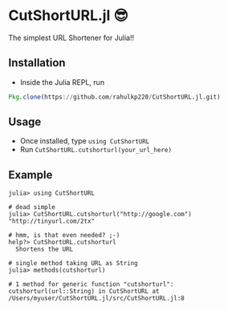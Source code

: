 # CutShortURL.jl :sunglasses:
The simplest URL Shortener for Julia!!

## Installation
* Inside the Julia REPL, run 
```julia
Pkg.clone(https://github.com/rahulkp220/CutShortURL.jl.git)
```

## Usage
* Once installed, type ```using CutShortURL```
* Run ```CutShortURL.cutshorturl(your_url_here)```

## Example
```
julia> using CutShortURL

# dead simple
julia> CutShortURL.cutshorturl("http://google.com")
"http://tinyurl.com/2tx"

# hmm, is that even needed? ;-)
help?> CutShortURL.cutshorturl
  Shortens the URL

# single method taking URL as String
julia> methods(cutshorturl)

# 1 method for generic function "cutshorturl":
cutshorturl(url::String) in CutShortURL at /Users/myuser/CutShortURL.jl/src/CutShortURL.jl:8
```
